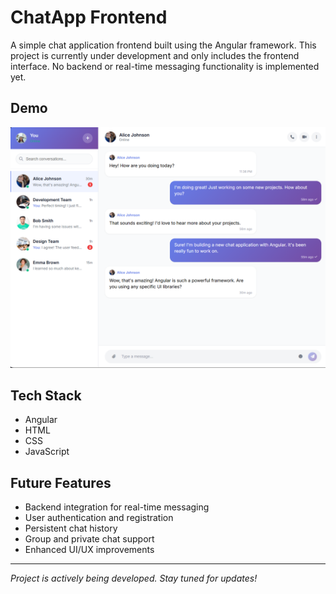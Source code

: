 # ChatApp Frontend

A simple chat application frontend built using the Angular framework. This project is currently under development and only includes the frontend interface. No backend or real-time messaging functionality is implemented yet.

## Demo

![ChatApp Demo](readmeImages/image.png)

## Tech Stack

- Angular
- HTML
- CSS
- JavaScript

## Future Features

- Backend integration for real-time messaging
- User authentication and registration
- Persistent chat history
- Group and private chat support
- Enhanced UI/UX improvements

---

*Project is actively being developed. Stay tuned for updates!*